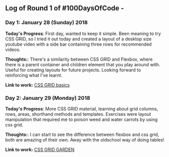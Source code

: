 
## Log of Round 1 of #100DaysOfCode -

### Day 1: January 28 (Sunday) 2018

**Today's Progress**: First day, wanted to keep it simple. Been meaning to try CSS GRID, so I tried it out today and created a layout of a desktop size youtube video with a side bar containing three rows for recommended videos.  

**Thoughts:**: There's a similarity between CSS GRID and Flexbox, where there is a parent container and children element that you play around with.
Useful for creating layouts for future projects. Looking forward to reinforcing what I've learnt.

**Link to work:** [ CSS GRID basics ](https://github.com/LemuelReyes/css-grid)

### Day 2: January 29 (Monday) 2018

**Today's Progress**: More CSS GRID material, learning about grid columns, rows, areas, shorthand methods and templates. Exercises were layout manipulation that required me to poison weed and water carrots by using css grid.

**Thoughts:**: I can start to see the difference between flexbox and css grid, both are amazing of their own. Away with the oldschool way of doing tables!

**Link to work:** [ CSS GRID GARDEN ](http://cssgridgarden.com/)
